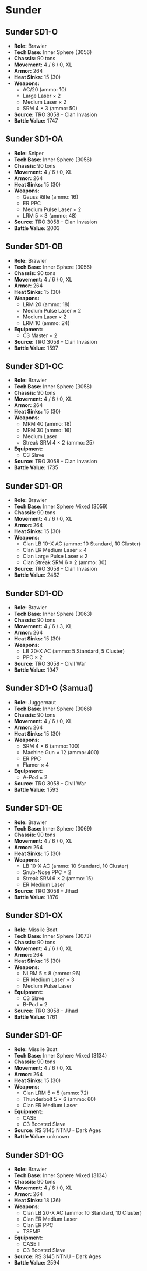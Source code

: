 # Sunder
## Sunder SD1-O
- **Role:** Brawler
- **Tech Base:** Inner Sphere (3056)
- **Chassis:** 90 tons
- **Movement:** 4 / 6 / 0, XL
- **Armor:** 264
- **Heat Sinks:** 15 (30)
- **Weapons:**
  - AC/20 (ammo: 10)
  - Large Laser × 2
  - Medium Laser × 2
  - SRM 4 × 3 (ammo: 50)
- **Source:** TRO 3058 - Clan Invasion
- **Battle Value:** 1747

## Sunder SD1-OA
- **Role:** Sniper
- **Tech Base:** Inner Sphere (3056)
- **Chassis:** 90 tons
- **Movement:** 4 / 6 / 0, XL
- **Armor:** 264
- **Heat Sinks:** 15 (30)
- **Weapons:**
  - Gauss Rifle (ammo: 16)
  - ER PPC
  - Medium Pulse Laser × 2
  - LRM 5 × 3 (ammo: 48)
- **Source:** TRO 3058 - Clan Invasion
- **Battle Value:** 2003

## Sunder SD1-OB
- **Role:** Brawler
- **Tech Base:** Inner Sphere (3056)
- **Chassis:** 90 tons
- **Movement:** 4 / 6 / 0, XL
- **Armor:** 264
- **Heat Sinks:** 15 (30)
- **Weapons:**
  - LRM 20 (ammo: 18)
  - Medium Pulse Laser × 2
  - Medium Laser × 2
  - LRM 10 (ammo: 24)
- **Equipment:**
  - C3 Master × 2
- **Source:** TRO 3058 - Clan Invasion
- **Battle Value:** 1597

## Sunder SD1-OC
- **Role:** Brawler
- **Tech Base:** Inner Sphere (3058)
- **Chassis:** 90 tons
- **Movement:** 4 / 6 / 0, XL
- **Armor:** 264
- **Heat Sinks:** 15 (30)
- **Weapons:**
  - MRM 40 (ammo: 18)
  - MRM 30 (ammo: 16)
  - Medium Laser
  - Streak SRM 4 × 2 (ammo: 25)
- **Equipment:**
  - C3 Slave
- **Source:** TRO 3058 - Clan Invasion
- **Battle Value:** 1735

## Sunder SD1-OR
- **Role:** Brawler
- **Tech Base:** Inner Sphere Mixed (3059)
- **Chassis:** 90 tons
- **Movement:** 4 / 6 / 0, XL
- **Armor:** 264
- **Heat Sinks:** 15 (30)
- **Weapons:**
  - Clan LB 10-X AC (ammo: 10 Standard, 10 Cluster)
  - Clan ER Medium Laser × 4
  - Clan Large Pulse Laser × 2
  - Clan Streak SRM 6 × 2 (ammo: 30)
- **Source:** TRO 3058 - Clan Invasion
- **Battle Value:** 2462

## Sunder SD1-OD
- **Role:** Brawler
- **Tech Base:** Inner Sphere (3063)
- **Chassis:** 90 tons
- **Movement:** 4 / 6 / 3, XL
- **Armor:** 264
- **Heat Sinks:** 15 (30)
- **Weapons:**
  - LB 20-X AC (ammo: 5 Standard, 5 Cluster)
  - PPC × 2
- **Source:** TRO 3058 - Civil War
- **Battle Value:** 1947

## Sunder SD1-O (Samual)
- **Role:** Juggernaut
- **Tech Base:** Inner Sphere (3066)
- **Chassis:** 90 tons
- **Movement:** 4 / 6 / 0, XL
- **Armor:** 264
- **Heat Sinks:** 15 (30)
- **Weapons:**
  - SRM 4 × 6 (ammo: 100)
  - Machine Gun × 12 (ammo: 400)
  - ER PPC
  - Flamer × 4
- **Equipment:**
  - A-Pod × 2
- **Source:** TRO 3058 - Civil War
- **Battle Value:** 1593

## Sunder SD1-OE
- **Role:** Brawler
- **Tech Base:** Inner Sphere (3069)
- **Chassis:** 90 tons
- **Movement:** 4 / 6 / 0, XL
- **Armor:** 264
- **Heat Sinks:** 15 (30)
- **Weapons:**
  - LB 10-X AC (ammo: 10 Standard, 10 Cluster)
  - Snub-Nose PPC × 2
  - Streak SRM 6 × 2 (ammo: 15)
  - ER Medium Laser
- **Source:** TRO 3058 - Jihad
- **Battle Value:** 1876

## Sunder SD1-OX
- **Role:** Missile Boat
- **Tech Base:** Inner Sphere (3073)
- **Chassis:** 90 tons
- **Movement:** 4 / 6 / 0, XL
- **Armor:** 264
- **Heat Sinks:** 15 (30)
- **Weapons:**
  - NLRM 5 × 8 (ammo: 96)
  - ER Medium Laser × 3
  - Medium Pulse Laser
- **Equipment:**
  - C3 Slave
  - B-Pod × 2
- **Source:** TRO 3058 - Jihad
- **Battle Value:** 1761

## Sunder SD1-OF
- **Role:** Missile Boat
- **Tech Base:** Inner Sphere Mixed (3134)
- **Chassis:** 90 tons
- **Movement:** 4 / 6 / 0, XL
- **Armor:** 264
- **Heat Sinks:** 15 (30)
- **Weapons:**
  - Clan LRM 5 × 5 (ammo: 72)
  - Thunderbolt 5 × 6 (ammo: 60)
  - Clan ER Medium Laser
- **Equipment:**
  - CASE
  - C3 Boosted Slave
- **Source:** RS 3145 NTNU - Dark Ages
- **Battle Value:** unknown

## Sunder SD1-OG
- **Role:** Brawler
- **Tech Base:** Inner Sphere Mixed (3134)
- **Chassis:** 90 tons
- **Movement:** 4 / 6 / 0, XL
- **Armor:** 264
- **Heat Sinks:** 18 (36)
- **Weapons:**
  - Clan LB 20-X AC (ammo: 10 Standard, 10 Cluster)
  - Clan ER Medium Laser
  - Clan ER PPC
  - TSEMP
- **Equipment:**
  - CASE II
  - C3 Boosted Slave
- **Source:** RS 3145 NTNU - Dark Ages
- **Battle Value:** 2594

